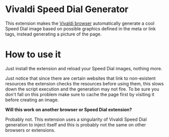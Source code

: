 # Vivaldi Speed Dial Generator

This extension makes the [Vivaldi browser](https://vivaldi.com/) automatically generate a cool Speed Dial image based on possible graphics defined in the meta or link tags, instead generating a picture of the page.

# How to use it

Just install the extension and reload your Speed Dial images, nothing more.

Just notice that since there are certain websites that link to non-existent resources the extension checks the resources before using them, this slows down the script execution and the generation may not fire. To be sure you don't fall on this problem make sure to cache the page first by visiting it before creating an image.

**Will this work on another browser or Speed Dial extension?**

Probably not. This extension uses a singularity of Vivaldi Speed Dial generation to inject itself and this is probably not the same on other browsers or extensions.
